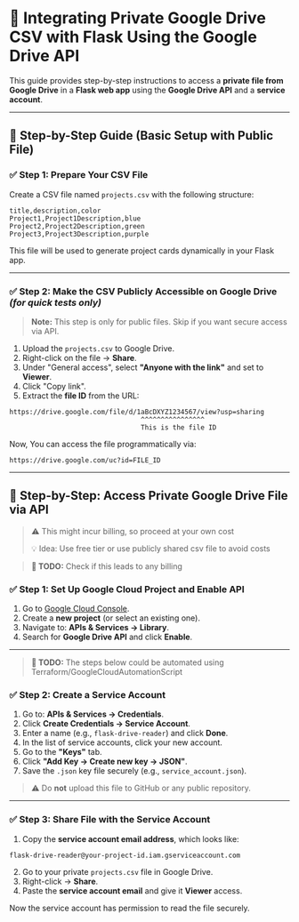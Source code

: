 # 📄 Integrating Private Google Drive CSV with Flask Using the Google Drive API

This guide provides step-by-step instructions to access a **private file from Google Drive** in a 
**Flask web app** using the **Google Drive API** and a **service account**.

---

## 🔧 Step-by-Step Guide (Basic Setup with Public File)

### ✅ Step 1: Prepare Your CSV File

Create a CSV file named `projects.csv` with the following structure:

```csv
title,description,color
Project1,Project1Description,blue
Project2,Project2Description,green
Project3,Project3Description,purple
```

This file will be used to generate project cards dynamically in your Flask app.

---

### ✅ Step 2: Make the CSV Publicly Accessible on Google Drive *(for quick tests only)*

> **Note:** This step is only for public files. Skip if you want secure access via API.

1. Upload the `projects.csv` to Google Drive.
2. Right-click on the file → **Share**.
3. Under "General access", select **"Anyone with the link"** and set to **Viewer**.
4. Click "Copy link".
5. Extract the **file ID** from the URL:

```
https://drive.google.com/file/d/1aBcDXYZ1234567/view?usp=sharing
                                 ^^^^^^^^^^^^^^^^
                                 This is the file ID
```

Now, You can access the file programmatically via:

```
https://drive.google.com/uc?id=FILE_ID
```

---

## 🔧 Step-by-Step: Access Private Google Drive File via API
> ⚠️ This might incur billing, so proceed at your own cost
> 
> 💡 Idea: Use free tier or use publicly shared csv file to avoid costs

> **📝 TODO:** Check if this leads to any billing
> 
### ✅ Step 1: Set Up Google Cloud Project and Enable API
1. Go to [Google Cloud Console](https://console.cloud.google.com/).
2. Create a **new project** (or select an existing one).
3. Navigate to: **APIs & Services → Library**.
4. Search for **Google Drive API** and click **Enable**.

---
> **📝 TODO:** The steps below could be automated using Terraform/GoogleCloudAutomationScript
### ✅ Step 2: Create a Service Account

1. Go to: **APIs & Services → Credentials**.
2. Click **Create Credentials → Service Account**.
3. Enter a name (e.g., `flask-drive-reader`) and click **Done**.
4. In the list of service accounts, click your new account.
5. Go to the **"Keys"** tab.
6. Click **"Add Key → Create new key → JSON"**.
7. Save the `.json` key file securely (e.g., `service_account.json`).

> ⚠️ Do **not** upload this file to GitHub or any public repository.

---

### ✅ Step 3: Share File with the Service Account

1. Copy the **service account email address**, which looks like:
```
flask-drive-reader@your-project-id.iam.gserviceaccount.com
```
2. Go to your private `projects.csv` file in Google Drive.
3. Right-click → **Share**.
4. Paste the **service account email** and give it **Viewer** access.

Now the service account has permission to read the file securely.

